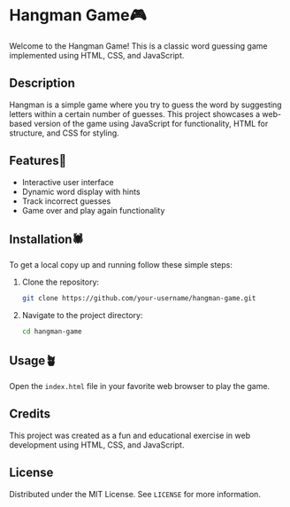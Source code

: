 # Hangman Game🎮

Welcome to the Hangman Game! This is a classic word guessing game implemented using HTML, CSS, and JavaScript.

## Description

Hangman is a simple game where you try to guess the word by suggesting letters within a certain number of guesses. This project showcases a web-based version of the game using JavaScript for functionality, HTML for structure, and CSS for styling.

## Features🤺

- Interactive user interface
- Dynamic word display with hints
- Track incorrect guesses
- Game over and play again functionality

## Installation🕷️

To get a local copy up and running follow these simple steps:

1. Clone the repository:
    ```sh
    git clone https://github.com/your-username/hangman-game.git
    ```
2. Navigate to the project directory:
    ```sh
    cd hangman-game
    ```

## Usage🪴

Open the `index.html` file in your favorite web browser to play the game.

## Credits

This project was created as a fun and educational exercise in web development using HTML, CSS, and JavaScript.

## License

Distributed under the MIT License. See `LICENSE` for more information.
